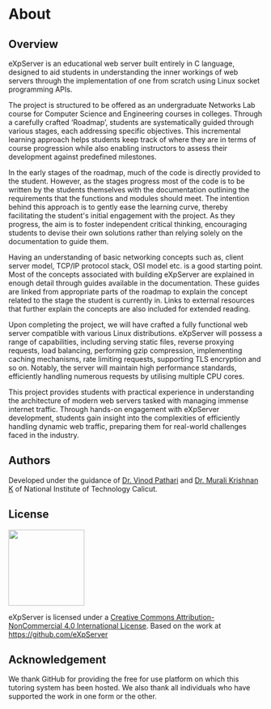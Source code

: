 <script setup>
import { VPTeamMembers } from 'vitepress/theme'

const members = [
  {
    avatar: 'https://www.github.com/emanuelchristo.png',
    name: 'Emanuel Christo',
    title: 'Developer',
    links: [
      { icon: 'github', link: 'https://github.com/emanuelchristo' },
      { icon: 'linkedin', link: 'https://ecris.in/' }
    ]
  }, {
    avatar: 'https://www.github.com/aadhavanpl.png',
    name: 'Aadhavan PL',
    title: 'Developer',
    links: [
      { icon: 'github', link: 'https://github.com/aadhavanpl' },
      { icon: 'linkedin', link: 'https://aadhii.in/' }
    ]
  },
]
</script>

# About

## Overview

eXpServer is an educational web server built entirely in C language, designed to aid students in understanding the inner workings of web servers through the implementation of one from scratch using Linux socket programming APIs.

The project is structured to be offered as an undergraduate Networks Lab course for Computer Science and Engineering courses in colleges. Through a carefully crafted ‘Roadmap’, students are systematically guided through various stages, each addressing specific objectives. This incremental learning approach helps students keep track of where they are in terms of course progression while also enabling instructors to assess their development against predefined milestones.

In the early stages of the roadmap, much of the code is directly provided to the student. However, as the stages progress most of the code is to be written by the students themselves with the documentation outlining the requirements that the functions and modules should meet. The intention behind this approach is to gently ease the learning curve, thereby facilitating the student's initial engagement with the project. As they progress, the aim is to foster independent critical thinking, encouraging students to devise their own solutions rather than relying solely on the documentation to guide them.

Having an understanding of basic networking concepts such as, client server model, TCP/IP protocol stack, OSI model etc. is a good starting point. Most of the concepts associated with building eXpServer are explained in enough detail through guides available in the documentation. These guides are linked from appropriate parts of the roadmap to explain the concept related to the stage the student is currently in. Links to external resources that further explain the concepts are also included for extended reading.

Upon completing the project, we will have crafted a fully functional web server compatible with various Linux distributions. eXpServer will possess a range of capabilities, including serving static files, reverse proxying requests, load balancing, performing gzip compression, implementing caching mechanisms, rate limiting requests, supporting TLS encryption and so on. Notably, the server will maintain high performance standards, efficiently handling numerous requests by utilising multiple CPU cores.

This project provides students with practical experience in understanding the architecture of modern web servers tasked with managing immense internet traffic. Through hands-on engagement with eXpServer development, students gain insight into the complexities of efficiently handling dynamic web traffic, preparing them for real-world challenges faced in the industry.

## Authors

<VPTeamMembers size="small" :members="members" />

Developed under the guidance of [Dr. Vinod Pathari](https://nitc.ac.in/department/computer-science-amp-engineering/faculty-and-staff/faculty/f6ebabe0-ef35-4efd-964a-59325844b7c5) and [Dr. Murali Krishnan K](https://nitc.ac.in/department/computer-science-amp-engineering/faculty-and-staff/faculty/bdb94a31-f29a-4fb0-b4d5-7db9be64edef) of National Institute of Technology Calicut.

## License

<img src="/assets/common/ccbync.png" width="150">

eXpServer is licensed under a [Creative Commons Attribution-NonCommercial 4.0 International License](https://creativecommons.org/licenses/by-nc/4.0/). Based on the work at https://github.com/eXpServer

## Acknowledgement

We thank GitHub for providing the free for use platform on which this tutoring system has been hosted. We also thank all individuals who have supported the work in one form or the other.
